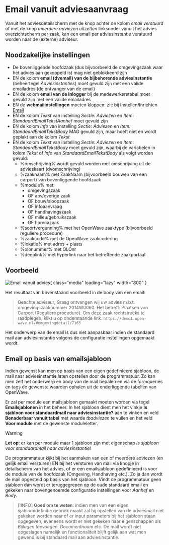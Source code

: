 # Email vanuit adviesaanvraag

Vanuit het adviesdetailscherm met de knop achter de kolom _email verstuurd_ of met de knop _meerdere adviezen uitzetten_ linksonder vanuit het advies overzichtscherm per zaak, kan een email per adviesinstantie verstuurd worden naar de (externe) adviseur.

## Noodzakelijke instellingen

- De bovenliggende hoofdzaak (dus bijvoorbeeld de omgevingszaak waar het advies aan gekoppeld is) mag niet geblokkeerd zijn
- EN de kolom **email (dvemail) van de bijbehorende adviesinstantie** (beheertegel _Adviesinstanties_) moet gevuld zijn met een valide emailadres (de ontvanger van de email)
- EN de kolom **email van de inlogger** bij de medewerkerstabel moet gevuld zijn met een valide emailadres
- EN de **webmailinstellingen** moeten kloppen: zie bij Instellen/Inrichten [Email](/docs/applicatiebeheer/instellen_inrichten/email)
- EN de kolom _Tekst_ van instelling _Sectie: Adviezen_ en _Item: StandaardEmailTekstAanhef_ moet gevuld zijn
- EN de kolom _Info_ van instelling _Sectie: Adviezen_ en _Item: StandaardEmailTekstBody_ MAG gevuld zijn, maar hoeft niet en wordt geplakt aan de kolom _Tekst_
- EN de kolom _Tekst_ van instelling _Sectie: Adviezen_ en _Item: StandaardEmailTekstBody_ moet gevuld zijn, waarbij de variabelen in kolom _Tekst_ of _Info_ van _StandaardEmailTekstBody_ als volgt worden gevuld:
  - %omschrijving% wordt gevuld worden met omschrijving uit de advieskaart (dvomschrijving)
  - %zaaknaam% met ZaakNaam (bijvoorbeeld bouwen van een carport) van bovenliggende hoofdzaak
  - %module% met:
    - omgevingszaak
    - OF apv/overige zaak
    - OF bouw/sloopzaak
    - OF infoaanvraag
    - OF handhavingszaak
    - OF milieu/gebruikszaak
    - OF horecazaak
  - %soortvergunning% met het OpenWave zaaktype (bijvoorbeeld reguliere procedure)
  - %zaakcode% met de OpenWave zaakcodering
  - %lokatie% met adres + plaats
  - %olonummer% met OLOnr
  - %deeplink% met hyperlink naar het betreffende zaakportaal

## Voorbeeld

![Email vanuit advies](media/openwave/applicatiebeheer/probleemoplossing/kaart/emailvanuitadvies.png){ class="media" loading="lazy" width="800" }

Het resultaat van bovenstaand voorbeeld in de body van een email:

> Geachte adviseur,
> Graag ontvangen wij uw advies m.b.t. omgevingszaaknummer 2014W0060.
> Het betreft: Plaatsen van Carport (Reguliere procedure).
> Om deze zaak rechtstreeks te raadplegen, klikt u op onderstaande link.
> `https://demo1.open-wave.nl/#omgevingdetail/7163`

Het onderwerp van de email is dus niet aanpasbaar indien de standaard mail aan adviesinstantie volgens de configuratie instellingen opgemaakt wordt.

## Email op basis van emailsjabloon

Indien gewenst kan men op basis van een eigen gedefinieerd sjabloon, de mail naar adviesinstantie laten opstellen door de programmatuur. Zo kan men zelf het onderwerp en body van de mail bepalen en via de formqueries en tags de gewenste waarden ophalen uit de onderliggende tabellen van OpenWave.

Er zal per module een mailsjabloon gemaakt moeten worden via tegel **Emailsjablonen** in het beheer. In het sjabloon dient men het vinkje **Is sjabloon voor standaardmail naar adviesinstantie?** aan te vinken en veld **Benaderbaar vanuit tabel** met waarde _tbadviezen_ te vullen en het veld **Voor module** met de gewenste moduleletter.

> [!WARNING]
> **Let op**: er kan per module maar 1 sjabloon zijn met eigenschap _Is sjabloon voor standaardmail naar adviesinstantie_!

De programmatuur kijkt bij het aanmaken van een of meerdere adviezen (en gelijk email versturen) EN bij het versturen van mail via knopje in detailscherm van het advies, of er een emailsjabloon gedefinieerd is voor de module van de hoofdzaak (Omgeving, Handhaving etc.). Zo ja dan wordt de mail opgesteld op basis van het sjabloon. Vindt de programmatuur geen sjabloon dan wordt er teruggegrepen op de oude standaard email en gekeken naar bovengenoemde configuratie instellingen voor _Aanhef_ en _Body_.

> [!INFO]
> **Goed om te weten**: indien men van een eigen sjabloondefinitie gebruik maakt zal bij opstellen van de adviesmail niet gekeken worden naar of er input parameters bij het sjabloon staan opgegeven, eveneens wordt er niet gekeken naar eigenschappen als _Bijlagen toevoegen_, _Documentnaam_ etc. De mail wordt niet opgeslagen namelijk en functionaliteit blijft gelijk aan wat men gewend is bij standaard mail aan adviesinstantie.
